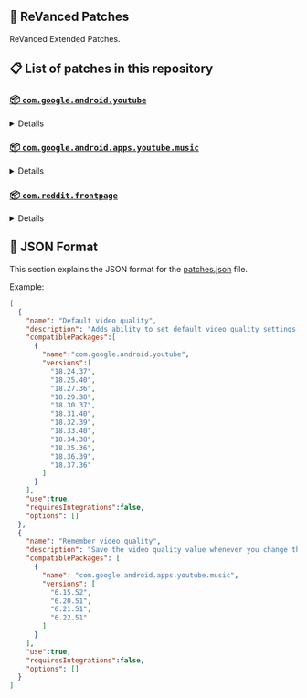## 🧩 ReVanced Patches

ReVanced Extended Patches.

## 📋 List of patches in this repository

### [📦 `com.google.android.youtube`](https://play.google.com/store/apps/details?id=com.google.android.youtube)
<details>

| 💊 Patch | 📜 Description | 🏹 Target Version |
|:--------:|:--------------:|:-----------------:|
| `Add splash animation` | Adds splash animation, which was removed in YT v18.19.36+. This patch cannot be used with 'custom-branding-icon' patch | 18.24.37 ~ 18.37.36 |
| `Alternative thumbnails` | Adds an option to replace video thumbnails with still image captures of the video. | 18.24.37 ~ 18.37.36 |
| `Append time stamps information` | Add the current video quality or playback speed in brackets next to the current time. | 18.24.37 ~ 18.37.36 |
| `Bypass ambient mode restrictions` | Bypass ambient mode restrictions in battery saver mode. | 18.24.37 ~ 18.37.36 |
| `Change homepage` | Change home page to subscription feed. | 18.24.37 ~ 18.37.36 |
| `Custom branding YouTube name` | Rename the YouTube app to the name specified in options.json. | 18.24.37 ~ 18.37.36 |
| `Custom branding icon MMT` | Changes the YouTube launcher icon to MMT. | 18.24.37 ~ 18.37.36 |
| `Custom branding icon Revancify blue` | Changes the YouTube launcher icon to Revancify Blue. | 18.24.37 ~ 18.37.36 |
| `Custom branding icon Revancify red` | Changes the YouTube launcher icon to Revancify Red. | 18.24.37 ~ 18.37.36 |
| `Custom double tap length` | Add 'double-tap to seek' value. | 18.24.37 ~ 18.37.36 |
| `Custom package name` | Specifies the package name for YouTube and YT Music in the MicroG build. | all |
| `Custom playback speed` | Adds more playback speed options. | 18.24.37 ~ 18.37.36 |
| `Custom seekbar color` | Change seekbar color in video player and video thumbnails. | 18.24.37 ~ 18.37.36 |
| `Custom speed overlay` | Customize 'Play at 2x speed' while holding down. | 18.24.37 ~ 18.37.36 |
| `Default playback speed` | Adds ability to set default playback speed settings. | 18.24.37 ~ 18.37.36 |
| `Default video quality` | Adds ability to set default video quality settings. | 18.24.37 ~ 18.37.36 |
| `Disable QUIC protocol` | Disable CronetEngine's QUIC protocol. | 18.24.37 ~ 18.37.36 |
| `Disable Shorts on startup` | Disables playing YouTube Shorts when launching YouTube. | 18.24.37 ~ 18.37.36 |
| `Disable auto captions` | Disables forced auto captions. | 18.24.37 ~ 18.37.36 |
| `Disable haptic feedback` | Disable haptic feedback when swiping. | 18.24.37 ~ 18.37.36 |
| `Disable hdr video` | Disable HDR video. | 18.24.37 ~ 18.37.36 |
| `Disable landscape mode` | Disable landscape mode when entering fullscreen. | 18.24.37 ~ 18.37.36 |
| `Disable pip notification` | Disable pip notification when you first launch pip mode. | 18.24.37 ~ 18.37.36 |
| `Enable compact controls overlay` | Enables compact control overlay. | 18.24.37 ~ 18.37.36 |
| `Enable debug logging` | Adds debugging options. | 18.24.37 ~ 18.37.36 |
| `Enable external browser` | Open url outside the app in an external browser. | 18.24.37 ~ 18.37.36 |
| `Enable gradient loading screen` | Enables gradient loading screen. | 18.24.37 ~ 18.37.36 |
| `Enable language switch` | Enable/disable language switch toggle. | 18.24.37 ~ 18.37.36 |
| `Enable minimized playback` | Enables minimized and background playback. | 18.24.37 ~ 18.37.36 |
| `Enable new comment popup panels` | Enables a new type of comment popup panel in the shorts player. | 18.24.37 ~ 18.37.36 |
| `Enable new splash animation` | Enables a new type of splash animation. | 18.24.37 ~ 18.37.36 |
| `Enable new thumbnail preview` | Enables a new type of thumbnail preview. | 18.24.37 ~ 18.37.36 |
| `Enable old quality layout` | Enables the original quality flyout menu. | 18.24.37 ~ 18.37.36 |
| `Enable open links directly` | Skips over redirection URLs to external links. | 18.24.37 ~ 18.37.36 |
| `Enable seekbar tapping` | Enables tap-to-seek on the seekbar of the video player. | 18.24.37 ~ 18.37.36 |
| `Enable tablet mini player` | Enables the tablet mini player layout. | 18.24.37 ~ 18.37.36 |
| `Enable tablet navigation bar` | Enables the tablet navigation bar. | 18.24.37 ~ 18.37.36 |
| `Enable wide search bar` | Replaces the search icon with a wide search bar. This will hide the YouTube logo when active. | 18.24.37 ~ 18.37.36 |
| `Force OPUS codec` | Forces the OPUS codec for audios. | 18.24.37 ~ 18.37.36 |
| `Force hide player button background` | Force hides the background from the video player buttons. | 18.24.37 ~ 18.37.36 |
| `Force premium heading` | Forces premium heading on the homepage. | 18.24.37 ~ 18.37.36 |
| `Force video codec` | Forces the video codec for videos. | 18.24.37 ~ 18.37.36 |
| `Header switch` | Add switch to change header. | 18.24.37 ~ 18.37.36 |
| `Hide account menu` | Hide account menu elements. | 18.24.37 ~ 18.37.36 |
| `Hide auto player popup panels` | Hide automatic popup panels (playlist or live chat) on video player. | 18.24.37 ~ 18.37.36 |
| `Hide autoplay button` | Hides the autoplay button in the video player. | 18.24.37 ~ 18.37.36 |
| `Hide autoplay preview` | Hides the autoplay preview container in the fullscreen. | 18.24.37 ~ 18.37.36 |
| `Hide button container` | Adds the options to hide action buttons under a video. | 18.24.37 ~ 18.37.36 |
| `Hide captions button` | Hides the captions button in the video player. | 18.24.37 ~ 18.37.36 |
| `Hide cast button` | Hides the cast button in the video player. | 18.24.37 ~ 18.37.36 |
| `Hide category bar` | Hides the category bar in feeds. | 18.24.37 ~ 18.37.36 |
| `Hide channel avatar section` | Hides the channel avatar section of the subscription feed. | 18.24.37 ~ 18.37.36 |
| `Hide channel watermark` | Hides creator's watermarks on videos. | 18.24.37 ~ 18.37.36 |
| `Hide collapse button` | Hides the collapse button in the video player. | 18.24.37 ~ 18.37.36 |
| `Hide comment component` | Hides components related to comments. | 18.24.37 ~ 18.37.36 |
| `Hide crowdfunding box` | Hides the crowdfunding box between the player and video description. | 18.24.37 ~ 18.37.36 |
| `Hide description components` | Hides description components. | 18.24.37 ~ 18.37.36 |
| `Hide double tap overlay filter` | Hides the double tap dark filter layer. | 18.24.37 ~ 18.37.36 |
| `Hide end screen cards` | Hides the suggested video cards at the end of a video in fullscreen. | 18.24.37 ~ 18.37.36 |
| `Hide end screen overlay` | Hide end screen overlay on swipe controls. | 18.24.37 ~ 18.37.36 |
| `Hide feed flyout panel` | Hides feed flyout panel components. | 18.24.37 ~ 18.37.36 |
| `Hide filmstrip overlay` | Hide filmstrip overlay on swipe controls. | 18.24.37 ~ 18.37.36 |
| `Hide floating microphone` | Hides the floating microphone button which appears in search. | 18.24.37 ~ 18.37.36 |
| `Hide fullscreen panels` | Hides video description and comments panel in fullscreen view. | 18.24.37 ~ 18.37.36 |
| `Hide general ads` | Hides general ads. | 18.24.37 ~ 18.37.36 |
| `Hide handle` | Hides the handle in the account switcher. | 18.24.37 ~ 18.37.36 |
| `Hide info cards` | Hides info-cards in videos. | 18.24.37 ~ 18.37.36 |
| `Hide latest videos button` | Hides latest videos button in home feed. | 18.24.37 ~ 18.37.36 |
| `Hide layout components` | Hides general layout components. | 18.24.37 ~ 18.37.36 |
| `Hide load more button` | Hides the button under videos that loads similar videos. | 18.24.37 ~ 18.37.36 |
| `Hide mix playlists` | Hides mix playlists in feed. | 18.24.37 ~ 18.37.36 |
| `Hide music button` | Hides the YouTube Music button in the video player. | 18.24.37 ~ 18.37.36 |
| `Hide navigation buttons` | Adds options to hide or change navigation buttons. | 18.24.37 ~ 18.37.36 |
| `Hide navigation label` | Hide navigation bar labels. | 18.24.37 ~ 18.37.36 |
| `Hide player button background` | Hide player button background. | 18.24.37 ~ 18.37.36 |
| `Hide player flyout panel` | Hides player flyout panel components. | 18.24.37 ~ 18.37.36 |
| `Hide player overlay filter` | Hides the dark filter layer from the player's background. | 18.24.37 ~ 18.37.36 |
| `Hide previous next button` | Hides the previous and next button in the player controller. | 18.24.37 ~ 18.37.36 |
| `Hide quick actions` | Adds the options to hide quick actions components in the fullscreen. | 18.24.37 ~ 18.37.36 |
| `Hide seek message` | Hides the 'Slide left or right to seek' message container. | 18.24.37 ~ 18.37.36 |
| `Hide seekbar` | Hides the seekbar in video player and video thumbnails. | 18.24.37 ~ 18.37.36 |
| `Hide shorts components` | Hides other Shorts components. | 18.24.37 ~ 18.37.36 |
| `Hide snack bar` | Hides the snack bar action popup. | 18.24.37 ~ 18.37.36 |
| `Hide suggested actions` | Hide the suggested actions bar inside the player. | 18.24.37 ~ 18.37.36 |
| `Hide suggested video overlay` | Hide the suggested video overlay to play next. | 18.24.37 ~ 18.37.36 |
| `Hide suggestions shelf` | Hides the suggestions shelf. | 18.24.37 ~ 18.37.36 |
| `Hide time stamp` | Hides timestamp in video player. | 18.24.37 ~ 18.37.36 |
| `Hide tooltip content` | Hides the tooltip box that appears on first install. | 18.24.37 ~ 18.37.36 |
| `Hide trending searches` | Hide trending searches in the search bar. | 18.24.37 ~ 18.37.36 |
| `Hide video ads` | Hides ads in the video player. | 18.24.37 ~ 18.37.36 |
| `Layout switch` | Tricks the dpi to use some tablet/phone layouts. | 18.24.37 ~ 18.37.36 |
| `MaterialYou` | Enables MaterialYou theme for Android 12+ | 18.24.37 ~ 18.37.36 |
| `MicroG support` | Allows ReVanced Extended to run without root and under a different package name with MicroG. | 18.24.37 ~ 18.37.36 |
| `Overlay buttons` | Add overlay buttons to the player. | 18.24.37 ~ 18.37.36 |
| `Return YouTube Dislike` | Shows the dislike count of videos using the Return YouTube Dislike API. | 18.24.37 ~ 18.37.36 |
| `Settings` | Applies mandatory patches to implement ReVanced Extended settings into the application. | 18.24.37 ~ 18.37.36 |
| `SponsorBlock` | Integrates SponsorBlock which allows skipping video segments such as sponsored content. | 18.24.37 ~ 18.37.36 |
| `Spoof app version` | Spoof the YouTube client version. | 18.24.37 ~ 18.37.36 |
| `Spoof player parameters` | Spoofs player parameters to prevent playback issues. | 18.24.37 ~ 18.37.36 |
| `Swipe controls` | Adds volume and brightness swipe controls. | 18.24.37 ~ 18.37.36 |
| `Theme` | Change the app's theme to the values specified in options.json. | 18.24.37 ~ 18.37.36 |
| `Translations` | Add Crowdin translations for YouTube. | 18.24.37 ~ 18.37.36 |
</details>

### [📦 `com.google.android.apps.youtube.music`](https://play.google.com/store/apps/details?id=com.google.android.apps.youtube.music)
<details>

| 💊 Patch | 📜 Description | 🏹 Target Version |
|:--------:|:--------------:|:-----------------:|
| `Amoled` | Applies pure black theme on some components. | 6.15.52 ~ 6.22.51 |
| `Background play` | Enables playing music in the background. | 6.15.52 ~ 6.22.51 |
| `Bitrate default value` | Set the audio quality to "Always High" when you first install the app. | 6.15.52 ~ 6.22.51 |
| `Certificate spoof` | Spoofs the YouTube Music certificate for Android Auto. | 6.15.52 ~ 6.22.51 |
| `Custom branding Music name` | Rename the YouTube Music app to the name specified in options.json. | 6.15.52 ~ 6.22.51 |
| `Custom branding icon MMT` | Changes the YouTube Music launcher icon to MMT. | 6.15.52 ~ 6.22.51 |
| `Custom branding icon Revancify blue` | Changes the YouTube Music launcher icon to Revancify Blue. | 6.15.52 ~ 6.22.51 |
| `Custom branding icon Revancify red` | Changes the YouTube Music launcher icon to Revancify Red. | 6.15.52 ~ 6.22.51 |
| `Custom package name` | Specifies the package name for YouTube and YT Music in the MicroG build. | all |
| `Custom playback speed` | Adds more playback speed options. | 6.15.52 ~ 6.22.51 |
| `Disable auto captions` | Disables forced auto captions. | 6.15.52 ~ 6.22.51 |
| `Enable black navigation bar` | Sets the navigation bar color to black. | 6.15.52 ~ 6.22.51 |
| `Enable color match player` | Matches the color of the mini player and the fullscreen player. | 6.15.52 ~ 6.22.51 |
| `Enable compact dialog` | Enable compact dialog on phone. | 6.15.52 ~ 6.22.51 |
| `Enable custom filter` | Enables custom filter to hide layout components. | 6.15.52 ~ 6.22.51 |
| `Enable debug logging` | Adds debugging options. | 6.15.52 ~ 6.22.51 |
| `Enable force minimized player` | Keep player permanently minimized even if another track is played. | 6.15.52 ~ 6.22.51 |
| `Enable landscape mode` | Enables entry into landscape mode by screen rotation on the phone. | 6.15.52 ~ 6.22.51 |
| `Enable minimized playback` | Enables minimized playback on Kids music. | 6.15.52 ~ 6.22.51 |
| `Enable new player background` | Enable new player background. | 6.15.52 ~ 6.22.51 |
| `Enable old player layout` | Return the player layout to old style. | 6.15.52 ~ 6.22.51 |
| `Enable old style library shelf` | Return the library shelf to old style. | 6.15.52 ~ 6.22.51 |
| `Enable old style miniplayer` | Return the miniplayers to old style. | 6.15.52 ~ 6.22.51 |
| `Enable opus codec` | Enable opus codec when playing audio. | 6.15.52 ~ 6.22.51 |
| `Enable playback speed` | Add playback speed button to the flyout panel. | 6.15.52 ~ 6.22.51 |
| `Enable sleep timer` | Add sleep timer to flyout menu. | 6.15.52 ~ 6.22.51 |
| `Enable zen mode` | Adds a grey tint to the video player to reduce eye strain. | 6.15.52 ~ 6.22.51 |
| `Exclusive audio playback` | Enables the option to play music without video. | 6.15.52 ~ 6.22.51 |
| `Hide account menu` | Hide account menu elements. | 6.15.52 ~ 6.22.51 |
| `Hide action bar label` | Hide labels in action bar. | 6.15.52 ~ 6.22.51 |
| `Hide button shelf` | Hides the button shelf from homepage and explorer. | 6.15.52 ~ 6.22.51 |
| `Hide carousel shelf` | Hides the carousel shelf from homepage and explorer. | 6.15.52 ~ 6.22.51 |
| `Hide cast button` | Hides the cast button. | 6.15.52 ~ 6.22.51 |
| `Hide category bar` | Hides the music category bar at the top of the homepage. | 6.15.52 ~ 6.22.51 |
| `Hide channel guidelines` | Hides channel guidelines at the top of comments. | 6.15.52 ~ 6.22.51 |
| `Hide emoji picker` | Hides emoji picker at the comments box. | 6.15.52 ~ 6.22.51 |
| `Hide flyout panel` | Hides flyout panel components. | 6.15.52 ~ 6.22.51 |
| `Hide get premium` | Hides "Get Premium" label from the account menu or settings. | 6.15.52 ~ 6.22.51 |
| `Hide handle` | Hides the handle in the account switcher. | 6.15.52 ~ 6.22.51 |
| `Hide music ads` | Hides ads before playing a music. | 6.15.52 ~ 6.22.51 |
| `Hide navigation bar component` | Hides navigation bar components. | 6.15.52 ~ 6.22.51 |
| `Hide new playlist button` | Hides the "New playlist" button in the library. | 6.15.52 ~ 6.22.51 |
| `Hide playlist card` | Hides the playlist card from homepage. | 6.15.52 ~ 6.22.51 |
| `Hide radio button` | Hides start radio button. | 6.15.52 ~ 6.22.51 |
| `Hide taste builder` | Hides the "Tell us which artists you like" card from homepage. | 6.15.52 ~ 6.22.51 |
| `Hide terms container` | Hides terms of service container at the account menu. | 6.15.52 ~ 6.22.51 |
| `Hide tooltip content` | Hides the tooltip box that appears on first install. | 6.15.52 ~ 6.22.51 |
| `Hook download button` | Replaces the offline download button with an external download button. | 6.15.52 ~ 6.22.51 |
| `MicroG support` | Allows ReVanced Extended Music to run without root and under a different package name with MicroG. | 6.15.52 ~ 6.22.51 |
| `Remember playback speed` | Save the playback speed value whenever you change the playback speed. | 6.15.52 ~ 6.22.51 |
| `Remember repeat state` | Remembers the state of the repeat. | 6.15.52 ~ 6.22.51 |
| `Remember shuffle state` | Remembers the state of the shuffle. | 6.15.52 ~ 6.22.51 |
| `Remember video quality` | Save the video quality value whenever you change the video quality. | 6.15.52 ~ 6.22.51 |
| `Replace cast button` | Replace the cast button in the player with the open music button. | 6.15.52 ~ 6.22.51 |
| `Replace dismiss queue` | Replace dismiss queue menu to watch on YouTube. | 6.15.52 ~ 6.22.51 |
| `Return YouTube Dislike` | Shows the dislike count of videos using the Return YouTube Dislike API. | 6.15.52 ~ 6.22.51 |
| `Settings` | Adds settings for ReVanced Extended to YouTube Music. | 6.15.52 ~ 6.22.51 |
| `SponsorBlock` | Integrates SponsorBlock which allows skipping video segments such as sponsored content. | 6.15.52 ~ 6.22.51 |
| `Spoof app version` | Spoof the YouTube Music client version. | 6.15.52 ~ 6.22.51 |
| `Start page` | Set the default start page. | 6.15.52 ~ 6.22.51 |
| `Translations` | Add Crowdin translations for YouTube Music. | 6.15.52 ~ 6.22.51 |
</details>

### [📦 `com.reddit.frontpage`](https://play.google.com/store/apps/details?id=com.reddit.frontpage)
<details>

| 💊 Patch | 📜 Description | 🏹 Target Version |
|:--------:|:--------------:|:-----------------:|
| `Disable screenshot popup` | Disables the popup that shows up when taking a screenshot. | all |
| `Hide ads` | Hides ads from the Reddit. | all |
| `Hide navigation buttons` | Hide buttons at navigation bar. | all |
| `Hide place button` | Hide r/place button in toolbar. | all |
| `Open links directly` | Skips over redirection URLs to external links. | all |
| `Open links externally` | Open links outside of the app directly in your browser. | all |
| `Premium icon` | Unlocks premium icons. | all |
| `Sanitize sharing links` | Removes (tracking) query parameters from the URLs when sharing links. | all |
| `Settings` | Adds ReVanced settings to Reddit. | all |
</details>



## 📝 JSON Format

This section explains the JSON format for the [patches.json](patches.json) file.

Example:

```json
[
  {
    "name": "Default video quality",
    "description": "Adds ability to set default video quality settings.",
    "compatiblePackages":[
      {
        "name":"com.google.android.youtube",
        "versions":[
          "18.24.37",
          "18.25.40",
          "18.27.36",
          "18.29.38",
          "18.30.37",
          "18.31.40",
          "18.32.39",
          "18.33.40",
          "18.34.38",
          "18.35.36",
          "18.36.39",
          "18.37.36"
        ]
      }
    ],
    "use":true,
    "requiresIntegrations":false,
    "options": []
  },
  {
    "name": "Remember video quality",
    "description": "Save the video quality value whenever you change the video quality.",
    "compatiblePackages": [
      {
        "name": "com.google.android.apps.youtube.music",
        "versions": [
          "6.15.52",
          "6.20.51",
          "6.21.51",
          "6.22.51"
        ]
      }
    ],
    "use":true,
    "requiresIntegrations":false,
    "options": []
  }
]
```